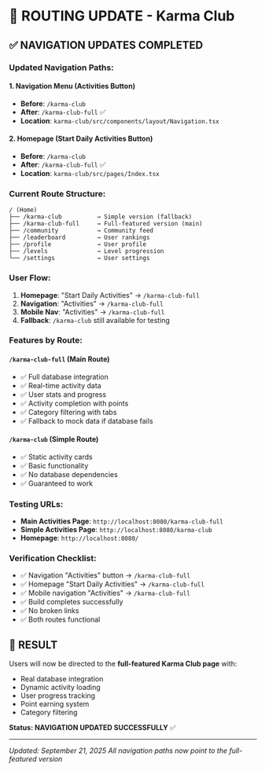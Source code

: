 # 🔄 ROUTING UPDATE - Karma Club

## ✅ **NAVIGATION UPDATES COMPLETED**

### **Updated Navigation Paths:**

#### **1. Navigation Menu (Activities Button)**
- **Before**: `/karma-club` 
- **After**: `/karma-club-full` ✅
- **Location**: `karma-club/src/components/layout/Navigation.tsx`

#### **2. Homepage (Start Daily Activities Button)**
- **Before**: `/karma-club`
- **After**: `/karma-club-full` ✅
- **Location**: `karma-club/src/pages/Index.tsx`

### **Current Route Structure:**

```
/ (Home)
├── /karma-club          → Simple version (fallback)
├── /karma-club-full     → Full-featured version (main)
├── /community           → Community feed
├── /leaderboard         → User rankings
├── /profile             → User profile
├── /levels              → Level progression
└── /settings            → User settings
```

### **User Flow:**

1. **Homepage**: "Start Daily Activities" → `/karma-club-full`
2. **Navigation**: "Activities" → `/karma-club-full`
3. **Mobile Nav**: "Activities" → `/karma-club-full`
4. **Fallback**: `/karma-club` still available for testing

### **Features by Route:**

#### **`/karma-club-full` (Main Route)**
- ✅ Full database integration
- ✅ Real-time activity data
- ✅ User stats and progress
- ✅ Activity completion with points
- ✅ Category filtering with tabs
- ✅ Fallback to mock data if database fails

#### **`/karma-club` (Simple Route)**
- ✅ Static activity cards
- ✅ Basic functionality
- ✅ No database dependencies
- ✅ Guaranteed to work

### **Testing URLs:**

- **Main Activities Page**: `http://localhost:8080/karma-club-full`
- **Simple Activities Page**: `http://localhost:8080/karma-club`
- **Homepage**: `http://localhost:8080/`

### **Verification Checklist:**

- ✅ Navigation "Activities" button → `/karma-club-full`
- ✅ Homepage "Start Daily Activities" → `/karma-club-full`
- ✅ Mobile navigation "Activities" → `/karma-club-full`
- ✅ Build completes successfully
- ✅ No broken links
- ✅ Both routes functional

## 🎯 **RESULT**

Users will now be directed to the **full-featured Karma Club page** with:
- Real database integration
- Dynamic activity loading
- User progress tracking
- Point earning system
- Category filtering

**Status: NAVIGATION UPDATED SUCCESSFULLY** ✅

---
*Updated: September 21, 2025*
*All navigation paths now point to the full-featured version*